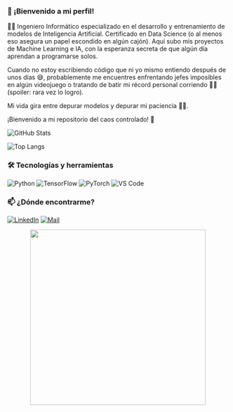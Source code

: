 ### 🙌 ¡Bienvenido a mi perfil!

👨‍💻 Ingeniero Informático especializado en el desarrollo y entrenamiento de modelos de Inteligencia Artificial. Certificado en Data Science (o al menos eso asegura un papel escondido en algún cajón). Aquí subo mis proyectos de Machine Learning e IA, con la esperanza secreta de que algún día aprendan a programarse solos.

Cuando no estoy escribiendo código que ni yo mismo entiendo después de unos días 😅, probablemente me encuentres enfrentando jefes imposibles en algún videojuego o tratando de batir mi récord personal corriendo 🏃‍♂️ (spoiler: rara vez lo logro).

Mi vida gira entre depurar modelos y depurar mi paciencia 🧘‍♂️.

¡Bienvenido a mi repositorio del caos controlado! 🚀




![GitHub Stats](https://github-readme-stats.vercel.app/api?username=SalviKC&show_icons=true&theme=tokyonight)

![Top Langs](https://github-readme-stats.vercel.app/api/top-langs/?username=SalviKC&layout=compact&theme=tokyonight)




### 🛠️ Tecnologías y herramientas

![Python](https://img.shields.io/badge/Python-3776AB?style=flat&logo=python&logoColor=white)
![TensorFlow](https://img.shields.io/badge/TensorFlow-FF6F00?style=flat&logo=tensorflow&logoColor=white)
![PyTorch](https://img.shields.io/badge/PyTorch-EE4C2C?style=flat&logo=pytorch&logoColor=white)
![VS Code](https://img.shields.io/badge/VS%20Code-007ACC?style=flat&logo=visual-studio-code&logoColor=white)



### 📫 ¿Dónde encontrarme?

[![LinkedIn](https://img.shields.io/badge/-LinkedIn-blue?style=flat&logo=Linkedin&logoColor=white)]([https://linkedin.com/in/TU_USUARIO](https://www.linkedin.com/in/salvador-romero-boukhoubza-503090238/))
[![Mail](https://img.shields.io/badge/-Email-red?style=flat&logo=gmail&logoColor=white)](mailto:salvador.romero98@gmail.com)



<p align="center">
  <img src="https://media4.giphy.com/media/v1.Y2lkPTc5MGI3NjExYzE5MzR4d2VtMXo4dzJidWhmamZ0NWdkYWNqb2trYjlqMnh4aTRxcyZlcD12MV9pbnRlcm5hbF9naWZfYnlfaWQmY3Q9Zw/ASd0Ukj0y3qMM/giphy.gif" width="400"/>
</p>
